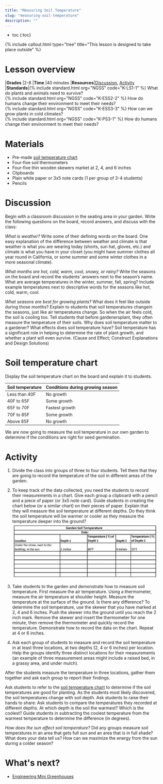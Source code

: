 ```yaml
---
title: "Measuring Soil Temperature"
slug: "measuring-soil-temperature"
description: ""
---
```


* toc
{:toc}

{%
include callout.html
type="tree"
title="This lesson is designed to take place outside"
%}

# Lesson overview

|**Grades**   |2-8
|**Time**     |40 minutes
|**Resources**|[Discussion](#discussion), [Activity](#activity)
|**Standards**|{% include standard.html org="NGSS" code="K-LS1-1" %} What do plants and animals need to survive?<br>{% include standard.html org="NGSS" code="K-ESS2-2" %} How do humans change their environment to meet their needs?<br>{% include standard.html org="NGSS" code="K-ESS3-3" %} How can we grow plants in cold climates?<br>{% include standard.html org="NGSS" code="K-PS3-1" %} How do humans change their environment to meet their needs?

# Materials

- Pre-made [soil temperature chart](#soil-temperature-chart)
- Four-five soil thermometers
- Four-five thin wooden skewers market at 2, 4, and 6 inches
- Clipboards
- Plain white paper or 3x5 note cards (1 per group of 3-4 students)
- Pencils

# Discussion

Begin with a classroom discussion in the seating area in your garden. Write the following questions on the board, record answers, and discuss with the class:

_What is weather?_ Write some of their defining words on the board. One easy explanation of the difference between weather and climate is that weather is what you are wearing today (shorts, sun hat, gloves, etc.) and climate is what you have in your closet (you might have summer clothes all year round in California, or some summer and some winter clothes in a more seasonal climate).

_What months are hot, cold, warm, cool, snowy, or rainy?_ Write the seasons on the board and record the students’ answers next to the season’s name. What are average temperatures in the winter, summer, fall, spring? Include example temperatures next to descriptive words for the seasons like hot, cold, warm, cool.

_What seasons are best for growing plants?_ What does it feel like outside during those months? Explain to students that soil temperatures changein the seasons, just like air temperatures change. So when the air feels cold, the soil is cooling too. Tell students that before gardenersplant, they often measure the temperature of their soils. Why does soil temperature matter to a gardener? What effects does soil temperature have? Soil temperature has a significant role in helping to determine the rate of plant growth, and whether a plant will even survive. (Cause and Effect; Construct Explanations and Design Solutions)

# Soil temperature chart

Display the soil temperature chart on the board and explain it to students.

|Soil temperature|Conditions during growing season|
|----------------|--------------------------------|
|Less than 40F   |No growth                       |
|40F to 65F      |Some growth                     |
|65F to 70F      |Fastest growth                  |
|70F to 85F      |Some growth                     |
|Above 85F       |No growth                       |

We are now going to measure the soil temperature in our own garden to determine if the conditions are right for seed germination.

# Activity

1. Divide the class into groups of three to four students. Tell them that they are going to record the temperature of the soil in different areas of the garden.

2. To keep track of the data collected, you need the students to record their measurements in a chart. Give each group a clipboard with a pencil and a piece of paper (or 3x5 note card). Guide students in creating the chart below (or a similar chart) on their pieces of paper. Explain that they will measure the soil temperature at different depths. Do they think the soil temperature will be warmer or cooler as they measure the temperature deeper into the ground?
![temperature chart](_images/temp_chart.png)

3. Take students to the garden and demonstrate how to measure soil temperature. First measure the air temperature. Using a thermometer, measure the air temperature at shoulder height. Measure the temperature at the surface of the ground. Is there any difference? To determine the soil temperature, use the skewer that you have marked at 2, 4 and 6 inches. Push the skewer into the ground until you reach the 2 inch mark. Remove the skewer and insert the thermometer for one minute, then remove the thermometer and quickly record the temperature. Demonstrate how to record the data on the chart. Repeat at 4 or 6 inches.

4. Ask each group of students to measure and record the soil temperature in at least three locations, at two depths (2, 4 or 6 inches) per location. Help the groups identify three distinct locations for their measurements (an example of three measurement areas might include a raised bed, in a grassy area, and under mulch).

After the students measure the temperature in three locations, gather them together and ask each group to report their findings.

Ask students to refer to the [soil temperature chart](#soil-temperature-chart) to determine if the soil temperatures are good for planting. As the students most likely discovered, the soil temperatures change with soil depth. Ask students to raise their hands to share: Ask students to compare the temperatures they recorded at different depths. At which depth is the soil the warmest? Which is the coolest? Guide students in subtracting the coolest temperature from the warmest temperature to determine the difference (in degrees).

_How does the sun affect soil temperature?_ Did any groups measure soil temperatures in an area that gets full sun and an area that is in full shade? What does your data tell us? How can we maximize the energy from the sun during a colder season?

# What's next?

* [Engineering Mini Greenhouses](../greenhouses/engineering-mini-greenhouses.md)
